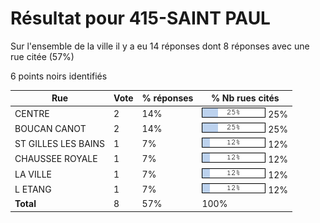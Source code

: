 # Résultat pour 415-SAINT PAUL

Sur l'ensemble de la ville il y a eu 14 réponses dont 8 réponses avec une rue citée (57%)

6 points noirs identifiés

| Rue | Vote | % réponses | % Nb rues cités|
|-----|------|------------|----------------|
| CENTRE | 2 | 14% | <img src="../../img/bar_25.gif" />&nbsp;25%|
| BOUCAN CANOT | 2 | 14% | <img src="../../img/bar_25.gif" />&nbsp;25%|
| ST GILLES LES BAINS | 1 | 7% | <img src="../../img/bar_12.gif" />&nbsp;12%|
| CHAUSSEE ROYALE | 1 | 7% | <img src="../../img/bar_12.gif" />&nbsp;12%|
| LA VILLE | 1 | 7% | <img src="../../img/bar_12.gif" />&nbsp;12%|
| L ETANG | 1 | 7% | <img src="../../img/bar_12.gif" />&nbsp;12%|
| **Total** | 8 | 57% | 100%|
